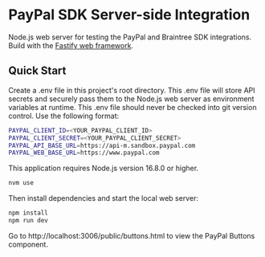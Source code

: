 # PayPal SDK Server-side Integration

Node.js web server for testing the PayPal and Braintree SDK integrations. Build with the [Fastify web framework](https://www.fastify.io/).

## Quick Start

Create a .env file in this project's root directory. This .env file will store API secrets and securely pass them to the Node.js web server as environment variables at runtime. This .env file should never be checked into git version control. Use the following format:

```bash
PAYPAL_CLIENT_ID=<YOUR_PAYPAL_CLIENT_ID>
PAYPAL_CLIENT_SECRET=<YOUR_PAYPAL_CLIENT_SECRET>
PAYPAL_API_BASE_URL=https://api-m.sandbox.paypal.com
PAYPAL_WEB_BASE_URL=https://www.paypal.com
```

This application requires Node.js version 16.8.0 or higher. 

```bash
nvm use
```

Then install dependencies and start the local web server:

```bash
npm install
npm run dev
```

Go to http://localhost:3006/public/buttons.html to view the PayPal Buttons component.
